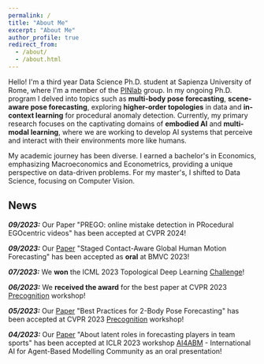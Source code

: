```yaml
---
permalink: /
title: "About Me"
excerpt: "About Me"
author_profile: true
redirect_from: 
  - /about/
  - /about.html
---
```


Hello! I'm a third year Data Science Ph.D. student at Sapienza University of Rome, where I'm a member of the [PINlab](https://www.pinlab.org/) group. In my ongoing Ph.D. program I delved into topics such as **multi-body pose forecasting**, **scene-aware pose forecasting**, exploring **higher-order topologies** in data and **in-context learning** for procedural anomaly detection. Currently, my primary research focuses on the captivating domains of **embodied AI** and **multi-modal learning**, where we are working to develop AI systems that perceive and interact with their environments more like humans.

My academic journey has been diverse. I earned a bachelor's in Economics, emphasizing Macroeconomics and Econometrics, providing a unique perspective on data-driven problems. For my master's, I shifted to Data Science, focusing on Computer Vision.

## News

***09/2023:*** Our Paper "PREGO: online mistake detection in PRocedural EGOcentric videos" has been accepted at CVPR 2024!

***09/2023:*** Our [Paper](https://arxiv.org/abs/2309.08947) "Staged Contact-Aware Global Human Motion
Forecasting" has been accepted as **oral** at BMVC 2023!

***07/2023:*** We **won** the ICML 2023 Topological Deep Learning [Challenge](https://pyt-team.github.io/topomodelx/challenge/index.html)!

***06/2023:*** We **received the award** for the best paper at CVPR 2023 [Precognition](https://sites.google.com/view/ieeecvf-cvpr2023-precognition/) workshop!

***05/2023:*** Our [Paper](https://arxiv.org/abs/2304.05758) "Best Practices for 2-Body Pose Forecasting" has been accepted at CVPR 2023 [Precognition](https://sites.google.com/view/ieeecvf-cvpr2023-precognition/) workshop!

***04/2023:*** Our [Paper](https://arxiv.org/abs/2304.08272) "About latent roles in forecasting players in team sports" has been accepted at ICLR 2023 workshop [AI4ABM](https://ai4abm.org/) - International AI for Agent-Based Modelling Community as an oral presentation!
